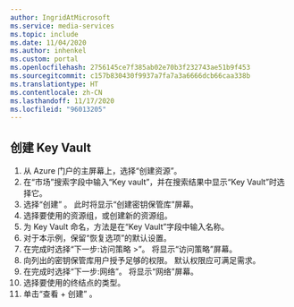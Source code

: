 ```yaml
---
author: IngridAtMicrosoft
ms.service: media-services
ms.topic: include
ms.date: 11/04/2020
ms.author: inhenkel
ms.custom: portal
ms.openlocfilehash: 2756145ce7f385ab02e70b3f232743ae51b9f453
ms.sourcegitcommit: c157b830430f9937a7fa7a3a6666dcb66caa338b
ms.translationtype: HT
ms.contentlocale: zh-CN
ms.lasthandoff: 11/17/2020
ms.locfileid: "96013205"
---
```

<!--Create a key vault in the portal-->

## <a name="create-a-key-vault"></a>创建 Key Vault

1. 从 Azure 门户的主屏幕上，选择“创建资源”。
1. 在“市场”搜索字段中输入“Key vault”，并在搜索结果中显示“Key Vault”时选择它。 
1. 选择“创建”  。  此时将显示“创建密钥保管库”屏幕。
1. 选择要使用的资源组，或创建新的资源组。
1. 为 Key Vault 命名，方法是在“Key Vault”字段中输入名称。
1. 对于本示例，保留“恢复选项”的默认设置。
1. 在完成时选择“下一步:访问策略 >”。 将显示“访问策略”屏幕。
1. 向列出的密钥保管库用户授予足够的权限。  默认权限应可满足需求。
1. 在完成时选择“下一步:网络”。 将显示“网络”屏幕。
1. 选择要使用的终结点的类型。
1. 单击“查看 + 创建”  。
